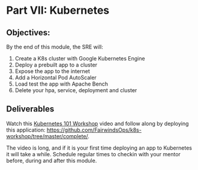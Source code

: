 # Part VII: Kubernetes 

## Objectives: 
By the end of this module, the SRE will: 
1. Create a K8s cluster with Google Kubernetes Engine
1. Deploy a prebuilt app to a cluster
1. Expose the app to the internet
1. Add a Horizontal Pod AutoScaler
1. Load test the app with Apache Bench
1. Delete your hpa, service, deployment and cluster


## Deliverables 
Watch this [Kubernetes 101 Workshop](https://www.youtube.com/playlist?list=PLC6M23w-Wn5mA_bomV6YVB5elNw7IsHt5) video and follow along by deploying this application: https://github.com/FairwindsOps/k8s-workshop/tree/master/complete/. 

The video is long, and if it is your first time deploying an app to Kubernetes it will take a while. Schedule regular times to checkin with your mentor before, during and after this module. 








